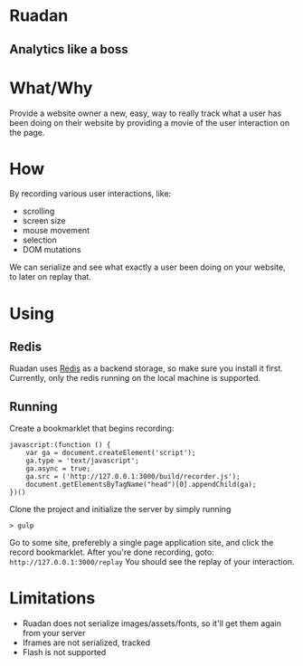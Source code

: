 # Ruadan
## Analytics like a boss

# What/Why

Provide a website owner a new, easy, way to really track what a user has been doing on their website by providing a movie of the user interaction on the page.

# How

By recording various user interactions, like:

* scrolling
* screen size
* mouse movement
* selection
* DOM mutations

We can serialize and see what exactly a user been doing on your website, to later on replay that.

# Using

## Redis
Ruadan uses [Redis](http://redis.io/) as a backend storage, so make sure you install it first.
Currently, only the redis running on the local machine is supported.

## Running

Create a bookmarklet that begins recording:

```
javascript:(function () {  
	var ga = document.createElement('script');  
	ga.type = 'text/javascript';  
	ga.async = true;  
	ga.src = ('http://127.0.0.1:3000/build/recorder.js');
	document.getElementsByTagName("head")[0].appendChild(ga);
})()
```


Clone the project and initialize the server by simply running

```
> gulp
```

Go to some site, preferebly a single page application site, and click the record bookmarklet.
After you're done recording, goto: ``` http://127.0.0.1:3000/replay ```
You should see the replay of your interaction.

# Limitations

* Ruadan does not serialize images/assets/fonts, so it'll get them again from your server
* Iframes are not serialized, tracked
* Flash is not supported
